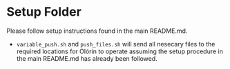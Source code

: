 # Setup Folder

Please follow setup instructions found in the main README.md.

* `variable_push.sh` and `push_files.sh` will send all nesecary files to the required locations for Olórin to operate assuming the setup procedure in the main README.md has already been followed. 